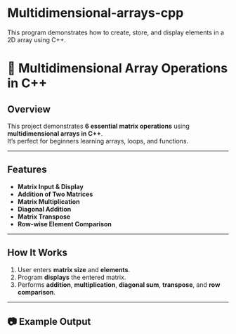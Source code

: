 # Multidimensional-arrays-cpp
This program demonstrates how to create, store, and display elements in a 2D array using C++.

# 🎯 Multidimensional Array Operations in C++

## Overview
This project demonstrates **6 essential matrix operations** using **multidimensional arrays in C++**.  
It’s perfect for beginners learning arrays, loops, and functions.

---

## Features
-  **Matrix Input & Display**
-  **Addition of Two Matrices**
-  **Matrix Multiplication**
-  **Diagonal Addition**
-  **Matrix Transpose**
- **Row-wise Element Comparison**

---

##  How It Works
1. User enters **matrix size** and **elements**.
2. Program **displays** the entered matrix.
3. Performs **addition**, **multiplication**, **diagonal sum**, **transpose**, and **row comparison**.

---

## 📷 Example Output

